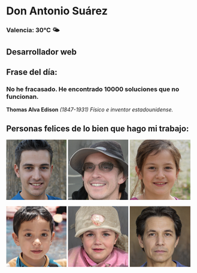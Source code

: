 # Don Antonio Suárez
### Valencia:  30°C 🌤️
## Desarrollador web
## Frase del día:
<!-- START QUOTE -->
### No he fracasado. He encontrado 10000 soluciones que no funcionan.
**Thomas Alva Edison** *(1847-1931) Físico e inventor estadounidense.*
<!-- END QUOTE -->






## Personas felices de lo bien que hago mi trabajo:

<p float="left">
  <img src="src/image_0.png" width="32%" />
  <img src="src/image_1.png" width="32%" /> 
  <img src="src/image_2.png" width="32%" />
</p>
<p float="left">
  <img src="src/image_3.png" width="32%" />
  <img src="src/image_4.png" width="32%" /> 
  <img src="src/image_5.png" width="32%" />
</p>